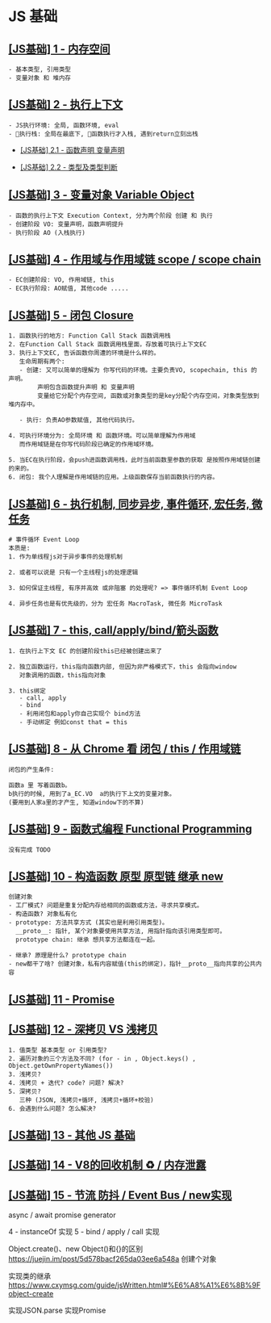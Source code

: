 
# JS 基础

## [[JS基础] 1 - 内存空间](https://zhuanlan.zhihu.com/p/139985924)
```
- 基本类型, 引用类型
- 变量对象 和 堆内存
```

## [[JS基础] 2 - 执行上下文](https://zhuanlan.zhihu.com/p/139993414)
```
- JS执行环境: 全局, 函数环境, eval
- 执行栈: 全局在最底下, 函数执行才入栈, 遇到return立刻出栈
```
- [[JS基础] 2.1 - 函数声明 变量声明](https://zhuanlan.zhihu.com/p/138814882)

- [[JS基础] 2.2 - 类型及类型判断](https://zhuanlan.zhihu.com/p/138763630)


## [[JS基础] 3 - 变量对象 Variable Object](https://zhuanlan.zhihu.com/p/140008633)
```
- 函数的执行上下文 Execution Context, 分为两个阶段 创建 和 执行
- 创建阶段 VO: 变量声明，函数声明提升
- 执行阶段 AO (入栈执行)
```

## [[JS基础] 4 - 作用域与作用域链 scope / scope chain](https://zhuanlan.zhihu.com/p/140033593)
```
- EC创建阶段: VO, 作用域链, this
- EC执行阶段: AO赋值, 其他code .....
```

## [[JS基础] 5 - 闭包 Closure](https://zhuanlan.zhihu.com/p/140392658)
```
1. 函数执行的地方: Function Call Stack 函数调用栈
2. 在Function Call Stack 函数调用栈里面，存放着可执行上下文EC
3. 执行上下文EC, 告诉函数你周遭的环境是什么样的。
   生命周期有两个:
   - 创建: 又可以简单的理解为 你写代码的环境。主要负责VO, scopechain, this 的声明。
        声明包含函数提升声明 和 变量声明
        变量给它分配个内存空间, 函数或对象类型的是key分配个内存空间，对象类型放到堆内存中。

   - 执行: 负责AO参数赋值, 其他代码执行。

4. 可执行环境分为: 全局环境 和 函数环境。可以简单理解为作用域
   而作用域链是在你写代码阶段已确定的作用域环境。

5. 当EC在执行阶段，会push进函数调用栈，此时当前函数里参数的获取 是按照作用域链创建的来的。
6. 闭包: 我个人理解是作用域链的应用。上级函数保存当前函数执行的内容。
```

## [[JS基础] 6 - 执行机制, 同步异步, 事件循环, 宏任务, 微任务](https://zhuanlan.zhihu.com/p/137802406)

```
# 事件循环 Event Loop
本质是: 
1. 作为单线程js对于异步事件的处理机制 

2. 或者可以说是 只有一个主线程js的处理逻辑

3. 如何保证主线程, 有序并高效 或非阻塞 的处理呢? => 事件循环机制 Event Loop

4. 异步任务也是有优先级的，分为 宏任务 MacroTask, 微任务 MicroTask
```

## [[JS基础] 7 - this, call/apply/bind/箭头函数](https://zhuanlan.zhihu.com/p/140490589)
```
1. 在执行上下文 EC 的创建阶段this已经被创建出来了

2. 独立函数运行，this指向函数内部, 但因为非严格模式下，this 会指向window
   对象调用的函数，this指向对象

3. this绑定
   - call, apply
   - bind
   - 利用闭包和apply你自己实现个 bind方法
   - 手动绑定 例如const that = this
```

## [[JS基础] 8 - 从 Chrome 看 闭包 / this / 作用域链](https://zhuanlan.zhihu.com/p/140799288)
```
闭包的产生条件:

函数a 里 写着函数b。
b执行的时候, 用到了a_EC.VO  a的执行下上文的变量对象。
(要用到人家a里的才产生, 知道window下的不算)
```

## [[JS基础] 9 - 函数式编程 Functional Programming](https://zhuanlan.zhihu.com/p/140830175)
```
没有完成 TODO
```

## [[JS基础] 10 - 构造函数 原型 原型链 继承 new](https://zhuanlan.zhihu.com/p/140853201)

```
创建对象
- 工厂模式? 问题是重复分配内存给相同的函数或方法，寻求共享模式。
- 构造函数? 对象私有化
- prototype: 方法共享方式 (其实也是利用引用类型)。
  __proto__: 指针, 某个对象要使用共享方法, 用指针指向该引用类型即可。
  prototype chain: 继承 想共享方法都连在一起。

- 继承? 原理是什么? prototype chain
- new都干了啥? 创建对象，私有内容赋值(this的绑定)，指针__proto__指向共享的公共内容
```

## [[JS基础] 11 - Promise](https://zhuanlan.zhihu.com/p/141139467)

## [[JS基础] 12 - 深拷贝 VS 浅拷贝](https://zhuanlan.zhihu.com/p/135220580)

```
1. 值类型 基本类型 or 引用类型?
2. 遍历对象的三个方法及不同? (for - in , Object.keys() ,  Object.getOwnPropertyNames())
3. 浅拷贝?
4. 浅拷贝 + 迭代? code? 问题? 解决?
5. 深拷贝? 
   三种 (JSON, 浅拷贝+循环, 浅拷贝+循环+校验)
6. 会遇到什么问题? 怎么解决?
```

## [[JS基础] 13 - 其他 JS 基础](https://zhuanlan.zhihu.com/p/142862978)

## [[JS基础] 14 - V8的回收机制 ♻️ / 内存泄露](https://zhuanlan.zhihu.com/p/143695907)

## [[JS基础] 15 - 节流 防抖 / Event Bus / new实现](https://zhuanlan.zhihu.com/p/143738337)

async / await promise generator

4 - instanceOf 实现
5 -  bind / apply / call 实现

Object.create()、new Object()和{}的区别
https://juejin.im/post/5d578bacf265da03ee6a548a
创建个对象

实现类的继承
https://www.cxymsg.com/guide/jsWritten.html#%E6%A8%A1%E6%8B%9Fobject-create

实现JSON.parse
实现Promise
